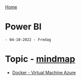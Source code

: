 [Home](../modul-4-2.md)
# Power BI
    - 04-10-2022 - Fredag

# Topic - [mindmap](../mindmap.html)
- [Docker - Virtual Machine Azure](./docker_ubuntu.md)
